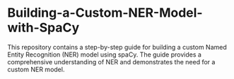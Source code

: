 # Building-a-Custom-NER-Model-with-SpaCy
This repository contains a step-by-step guide for building a custom Named Entity Recognition (NER) model using spaCy. The guide provides a comprehensive understanding of NER and demonstrates the need for a custom NER model.

